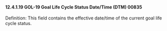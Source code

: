 #### 12.4.1.19 GOL-19 Goal Life Cycle Status Date/Time (DTM) 00835

Definition: This field contains the effective date/time of the current goal life cycle status.
